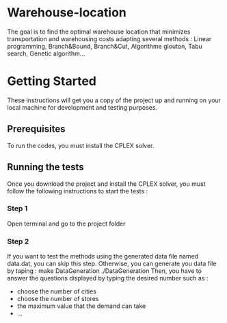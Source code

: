 # Warehouse-location
The goal is to find the optimal warehouse location that minimizes transportation and warehousing costs adapting several methods : Linear programming, Branch&amp;Bound, Branch&amp;Cut, Algorithme glouton, Tabu search, Genetic algorithm...

# Getting Started
These instructions will get you a copy of the project up and running on your local machine for development and testing purposes.
## Prerequisites
To run the codes, you must install the CPLEX solver.
## Running the tests
Once you download the project and install the CPLEX solver, you must follow the following instructions to start the tests :
### Step 1 
Open terminal and go to the project folder
### Step 2 
If you want to test the methods using the generated data file named data.dat, you can skip this step. Otherwise, you can generate you data file by taping :
  make DataGeneration
  ./DataGeneration
Then, you have to answer the questions displayed by typing the desired number such as :
  * choose the number of cities 
  * choose the number of stores  
  * the maximum value that the demand can take
  * ...
